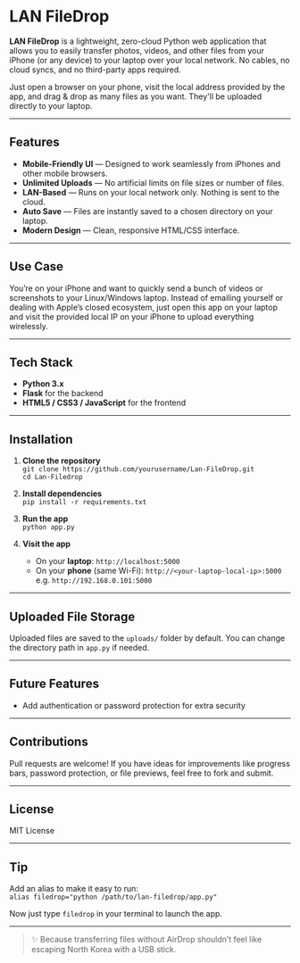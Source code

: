 # LAN FileDrop

**LAN FileDrop** is a lightweight, zero-cloud Python web application that allows you to easily transfer photos, videos, and other files from your iPhone (or any device) to your laptop over your local network. No cables, no cloud syncs, and no third-party apps required.

Just open a browser on your phone, visit the local address provided by the app, and drag & drop as many files as you want. They'll be uploaded directly to your laptop.

---

## Features

- **Mobile-Friendly UI** — Designed to work seamlessly from iPhones and other mobile browsers.  
- **Unlimited Uploads** — No artificial limits on file sizes or number of files.  
- **LAN-Based** — Runs on your local network only. Nothing is sent to the cloud.  
- **Auto Save** — Files are instantly saved to a chosen directory on your laptop.  
- **Modern Design** — Clean, responsive HTML/CSS interface.

---

## Use Case

You’re on your iPhone and want to quickly send a bunch of videos or screenshots to your Linux/Windows laptop. Instead of emailing yourself or dealing with Apple’s closed ecosystem, just open this app on your laptop and visit the provided local IP on your iPhone to upload everything wirelessly.

---

## Tech Stack

- **Python 3.x**  
- **Flask** for the backend  
- **HTML5 / CSS3 / JavaScript** for the frontend  

---

## Installation

1. **Clone the repository**  
   `git clone https://github.com/yourusername/Lan-FileDrop.git`  
   `cd Lan-Filedrop`

2. **Install dependencies**  
   `pip install -r requirements.txt`

3. **Run the app**  
   `python app.py`

4. **Visit the app**  
   - On your **laptop**: `http://localhost:5000`  
   - On your **phone** (same Wi-Fi): `http://<your-laptop-local-ip>:5000`  
     e.g. `http://192.168.0.101:5000`

---

## Uploaded File Storage

Uploaded files are saved to the `uploads/` folder by default. You can change the directory path in `app.py` if needed.

---

<!-- ## Screenshot

![UI Screenshot](screenshot.png)

---
-->
## Future Features

- Add authentication or password protection for extra security 

---

## Contributions

Pull requests are welcome! If you have ideas for improvements like progress bars, password protection, or file previews, feel free to fork and submit.

---

## License

MIT License

---

## Tip

Add an alias to make it easy to run:  
`alias filedrop="python /path/to/lan-filedrop/app.py"`

Now just type `filedrop` in your terminal to launch the app.

---


> ✨ Because transferring files without AirDrop shouldn’t feel like escaping North Korea with a USB stick.

